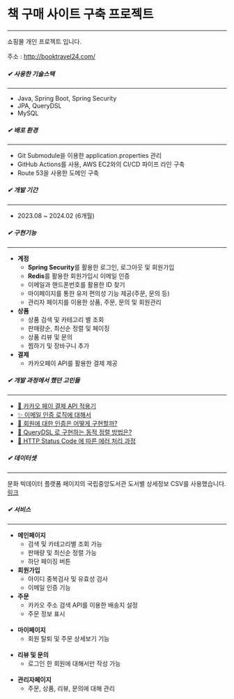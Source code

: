 <h1>책 구매 사이트 구축 프로젝트</h1><hr>
<p>쇼핑몰 개인 프로젝트 입니다.</p>
<p>주소 : <a href="http://booktravel24.com/">http://booktravel24.com/</a></p>

<h5>✔ 사용한 기술스택</h5><hr>
<ul>
    <li>Java, Spring Boot, Spring Security</li>
    <li>JPA, QueryDSL</li>
    <li>MySQL</li>
</ul>

<h5>✔ 배포 환경</h5><hr>
<ul>
    <li>Git Submodule을 이용한 application.properties 관리</li>
    <li>GitHub Actions를 사용, AWS EC2와의 CI/CD 파이프 라인 구축 </li>
    <li>Route 53을 사용한 도메인 구축</li>
</ul>

<h5>✔ 개발 기간</h5><hr>
<ul>
    <li>2023.08 ~ 2024.02 (6개월)</li>
</ul>

<h5>✔ 구현기능</h5><hr>
<ul>
    <li><strong>계정</strong>
        <ul>
            <li><strong>Spring Security</strong>를 활용한 로그인, 로그아웃 및 회원가입 </li>
            <li><strong>Redis</strong>를 활용한 회원가입시 이메일 인증</li>
            <li>이메일과 핸드폰번호를 활용한 ID 찾기</li>
            <li>마이페이지를 통한 유저 편의성 기능 제공(주문, 문의 등)</li>
            <li>관리자 페이지를 이용한 상품, 주문, 문의 및 회원관리</li>
        </ul>
    </li>
    <li><strong>상품</strong>
        <ul>
            <li>상품 검색 및 카테고리 별 조회</li>
            <li>판매량순, 최신순 정렬 및 페이징</li>
            <li>상품 리뷰 및 문의</li>
            <li>찜하기 및 장바구니 추가</li>
        </ul>
    </li>
    <li><strong>결제</strong>
        <ul>
            <li>카카오페이 API를 활용한 결제 제공</li>
        </ul>
    </li>
</ul>

<h5>✔ 개발 과정에서 했던 고민들</h5><hr>
<ul>
    <li><a href="./markdown/kakaopay.md">👔 카카오 페이 결제 API 적용기</a></li>
    <li><a href="">✨ 이메일 인증 로직에 대해서</a></li>
    <li><a href="">🎎 회원에 대한 인증은 어떻게 구현할까?</a></li>
    <li><a href="">🎇 QueryDSL 로 구현하는 동적 정렬 방법은?</a></li>
    <li><a href="">👔 HTTP Status Code 에 따른 에러 처리 과정</a></li>
</ul>

<h5>✔ 데이터셋</h5><hr>
<p>문화 빅데이터 플랫폼 페이지의 국립중앙도서관 도서별 상세정보 CSV를 사용했습니다.<span><a href="https://www.bigdata-culture.kr/bigdata/user/data_market/detail.do?id=63513d7b-9b87-4ec1-a398-0a18ecc45411">
링크</a></span></p>

<h5>✔ 서비스</h5><hr>

<ul>
    <li><strong>메인페이지</strong>
        <ul>
            <li>검색 및 카테고리별 조회 가능</li>
            <li>판매량 및 최신순 정렬 가능</li>
            <li>하단 페이징 버튼</li>
            <img src="https://github.com/TwoEther/ShoppingMall_Project/assets/101616106/7d19ff9a-3170-402d-8074-3e73dcd4dbb7" alt="">
        </ul>
    </li>
    <li><strong>회원가입</strong>
        <ul>
            <li>아이디 중복검사 및 유효성 검사</li>
            <li>이메일 인증 기능</li>
            <img src="https://github.com/TwoEther/ShoppingMall_Project/assets/101616106/58518c52-fdfd-426b-b25a-87d4232fce0e" alt="">
        </ul>
    </li>
    <li><strong>주문</strong>
        <ul>
            <li>카카오 주소 검색 API를 이용한 배송지 설정</li>
            <li>주문 정보 표시</li>
            <img src="https://github.com/TwoEther/ShoppingMall_Project/assets/101616106/27ddf39d-07f0-4094-aad0-8ab87bf6ea00" alt="">
            <img src="https://github.com/TwoEther/ShoppingMall_Project/assets/101616106/4fc06d31-d4b1-43b3-a16e-8b14defd628d" alt="">
        </ul>
    </li>
    <li><strong>마이페이지</strong>
        <ul>
            <li>회원 탈퇴 및 주문 상세보기 기능</li>
            <img src="https://github.com/TwoEther/ShoppingMall_Project/assets/101616106/58fe7327-7925-40bd-919e-1b531ac41b72" alt="">
            <img src="https://github.com/TwoEther/ShoppingMall_Project/assets/101616106/539498dd-350d-4dbd-977f-9d9c3c8bb2f1" alt="">
        </ul>
    </li>
    <li><strong>리뷰 및 문의</strong>
        <ul>
            <li>로그인 한 회원에 대해서만 작성 가능</li>
            <img src="https://github.com/TwoEther/ShoppingMall_Project/assets/101616106/60def024-5f28-4670-9565-5637768f1ae3" alt="">
            <img src="https://github.com/TwoEther/ShoppingMall_Project/assets/101616106/d2691cbf-6d9b-4ab8-8b50-b6eec18010af" alt="">
        </ul>
    </li>
    <li><strong>관리자페이지</strong>
        <ul>
            <li>주문, 상품, 리뷰, 문의에 대해 관리</li>
            <img src="https://github.com/TwoEther/ShoppingMall_Project/assets/101616106/532d0c56-a9cb-4734-a0bc-fef3442568bb" alt="">
            <img src="https://github.com/TwoEther/ShoppingMall_Project/assets/101616106/89196502-d2dd-4dd8-8b6e-4fdd9b71e6c9" alt="">
            <img src="https://github.com/TwoEther/ShoppingMall_Project/assets/101616106/d2aa19b9-9a7e-4a97-9a83-a71930233f1d" alt="">
            <img src="https://github.com/TwoEther/ShoppingMall_Project/assets/101616106/468e14cd-b757-4ab2-b213-efbef3502184" alt="">
        </ul>
    </li>
</ul>


